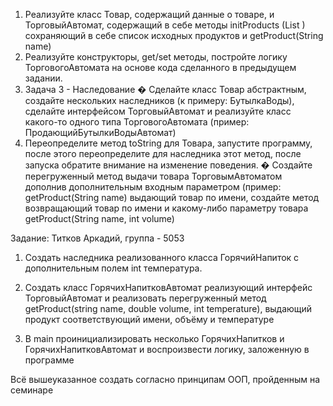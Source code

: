 1. Реализуйте класс Товар, содержащий данные о товаре, и ТорговыйАвтомат, 
    содержащий в себе методы initProducts (List <Product>) сохраняющий в 
    себе список исходных продуктов и getProduct(String name)
2. Реализуйте конструкторы, get/set методы, постройте логику ТорговогоАвтомата
 на основе кода сделанного в предыдущем задании.
3. Задача 3 - Наследование
   � Сделайте класс Товар абстрактным, создайте нескольких наследников
   (к примеру: БутылкаВоды), сделайте интерфейсом ТорговыйАвтомат и 
   реализуйте класс какого-то одного типа ТорговогоАвтомата 
   (пример: ПродающийБутылкиВодыАвтомат)
4. Переопределите метод toString для Товара, запустите программу, после этого переопределите для
   наследника этот метод, после запуска обратите внимание на изменение поведения.
   � Создайте перегруженный метод выдачи товара ТорговымАвтоматом дополнив дополнительным
   входным параметром (пример: getProduct(String name) выдающий товар по имени, создайте метод
   возвращающий товар по имени и какому-либо параметру товара getProduct(String name, int volume)

Задание:
Титков Аркадий, группа - 5053
1. Создать наследника реализованного класса ГорячийНапиток с дополнительным полем int температура.

2. Создать класс ГорячихНапитковАвтомат реализующий интерфейс ТорговыйАвтомат и 
   реализовать перегруженный метод getProduct(string name, double volume, int temperature), 
   выдающий продукт соответствующий имени, объёму и температуре

3. В main проинициализировать несколько ГорячихНапитков и ГорячихНапитковАвтомат и воспроизвести логику, заложенную в программе

Всё вышеуказанное создать согласно принципам ООП, пройденным на семинаре
